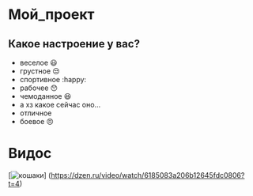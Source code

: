 # Мой_проект

## Какое настроение у вас?
* веселое :smiley:
* грустное :unamused:
* спортивное :happy:
* рабочее :hushed:
* чемоданное :satisfied:
* а хз какое сейчас оно...
* отличное
* боевое :angry:
# Видос
[![кошаки](https://pic.rutubelist.ru/video/17/b1/17b100a0bcbc6e5e8d11101cde21aca7.jpg)] 
(https://dzen.ru/video/watch/6185083a206b12645fdc0806?t=4)

